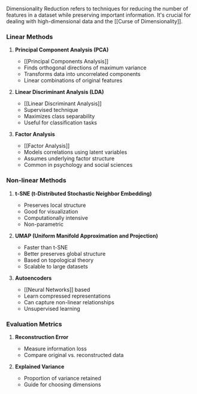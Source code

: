 Dimensionality Reduction refers to techniques for reducing the number of features in a dataset while preserving important information. It's crucial for dealing with high-dimensional data and the [[Curse of Dimensionality]].

### Linear Methods

1. **Principal Component Analysis (PCA)**
   - [[Principal Components Analysis]]
   - Finds orthogonal directions of maximum variance
   - Transforms data into uncorrelated components
   - Linear combinations of original features

2. **Linear Discriminant Analysis (LDA)**
   - [[Linear Discriminant Analysis]]
   - Supervised technique
   - Maximizes class separability
   - Useful for classification tasks

3. **Factor Analysis**
   - [[Factor Analysis]]
   - Models correlations using latent variables
   - Assumes underlying factor structure
   - Common in psychology and social sciences

### Non-linear Methods

1. **t-SNE (t-Distributed Stochastic Neighbor Embedding)**
   - Preserves local structure
   - Good for visualization
   - Computationally intensive
   - Non-parametric

2. **UMAP (Uniform Manifold Approximation and Projection)**
   - Faster than t-SNE
   - Better preserves global structure
   - Based on topological theory
   - Scalable to large datasets

3. **Autoencoders**
   - [[Neural Networks]] based
   - Learn compressed representations
   - Can capture non-linear relationships
   - Unsupervised learning

### Evaluation Metrics

1. **Reconstruction Error**
   - Measure information loss
   - Compare original vs. reconstructed data

2. **Explained Variance**
   - Proportion of variance retained
   - Guide for choosing dimensions
